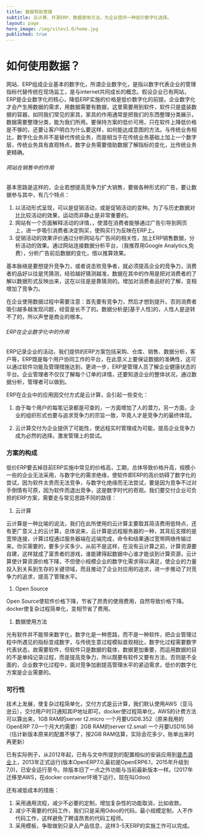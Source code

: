 ```yaml
---
title: 数据帮助管理
subtitle: 云计算、开源ERP、数据使用方法，为企业提供一种低价数字化选择。
layout: page
hero_image: /img/sitev1.0/home.jpg
published: true
---
```

<!-- callouts: home_callouts -->

# 如何使用数据？

网站、ERP组成企业基本的数字化，所谓企业数字化，是指以数字代表企业的管理指标代替传统在现场监工，是与internet共同成长的概念。假设企业已有网站，ERP是企业数字化的核心，降低ERP实施的价格是低价数字化的前提。企业数字化才会产生用数据的需求，用数据需要有数据，这里需要用到软件，软件只是盛装数据的容器，如同我们常见的家具，家具的作用通常是把我们的东西整理分类展示，数据需要整理分类，能为我们所用。要保持方案的低价可用，只在软件上降低价格是不够的，还要让客户明白为什么要这样，如何能达成意图的方法。与传统业务相比，数字化业务并不是替代传统业务，而是相当于在传统业务基础上加上一个数字层，传统业务具有直观特点，数字业务需要借助数据了解指标的变化，比传统业务更精确。


###### 网站在销售中的作用

基本思路是这样的，企业若想提高竞争力扩大销售，要做各种形式的广告，要让数据参与其中，有几个特点：

1. 以活动形式呈现，可以是促销活动，或是促销活动的变种。为了与历史数据对比比较活动的效果，运动而非静止是非常重要的。
2. 网站有一个页面解释活动的详情，，使潜在消费者能够通过广告引导到网页上，进一步吸引消费者决定购买，使购买行为反映在ERP上。
3. 促销活动的效果评价通过分析网站与广告间的相关性，加上ERP销售数据，分析活动的效果。通过网站连接数据分析平台，（我推荐用Google Analytics,免费），分析广告前后数据的变化，借以推算效果。

基本脉络是要想提升竞争力，或者说击败竞争者，就必须提高企业的竞争力，消费者的品好以往是凭猜测，经验越好猜测越准，数据在其中的作用是把对消费者的了解以数据形式反映出来，这在以往是是靠猜测的。增加对消费者品好的了解，变相增加了竞争力。

在企业使用数据过程中需要注意：首先要有竞争力，然后才想到提升。否则消费者吸引越多越发现问题，经营是长不了的。数据分析是[基于人性]的，人性人是逆转不了的，所以声誉是商业的根本。

###### ERP在企业数字化中的作用

ERP记录企业的活动，我们提供的ERP方案包括采购、仓库、销售、数据分析，客户等，ERP既是每个用户协同工作的平台，在此意义上要保证数据的准确性，这可以通过软件功能及管理措施达到，更进一步，ERP是管理人员了解企业健康状态的平台。企业管理者不仅仅了解每个订单的详情，还要知道企业的整体状况，通过数据分析，管理者可以做到。

ERP在企业中的应用因交付方式是云计算，会引起一些变化：

1. 由于每个用户的每笔记录都是可查的，一方面增加了人的潜力，另一方面，企业的组织形式也要与追求竞争力的宗旨一致，毕竟人才是竞争力的最终体现。

2. 云计算交付为企业提供了可能性，使远程实时管理成为可能，提高企业竞争力成为必然的选择。激发管理上的尝试。

### 方案的构成

低价ERP要去掉目前ERP实施中常见的价格高，工期，总体导致价格升高，规模小一些的企业无法采用，与数字化的需求绝缘，使软件即ERP的高价妨碍了数字化的尝试，因为软件太贵而无法竞争，与数字化绝缘而无法尝试，要是因为竞争不过对手倒情有可原，因为软件而退出竞争，这是数字时代的奇观。我们要交付企业可负担的ERP方案，需要走与常见思路不同的路径：

1. 云计算

云计算是一种比喻的说法，我们在此所使用的云计算主要取其简洁费用低特点，还有更广意义上的云计算，总体说来，云计算是远程服务器的一种，其背后支撑的是宽带连接，计算过程通过服务器端在远端完成，命令和结果通过宽带网络传输过来。你买需要的，要多少买多少。从前不是这样，在没有云计算之前，计算资源要自建，这样就成了富贵者的游戏，谁能建得起数据中心谁才能谈到计算资源，云计算使计算资源价格下降，不但使小规模企业的数字化需求得以满足，使企业的力量投入到关系到生存的关键领域，而且推动了企业対应用的追求，进一步推动了対竞争力的追求，提高了管理水平。

1. Open Source

Open Source使软件价格下降，节省了昂贵的使用费用，自然导致价格下降。docker使复杂过程简单化，变相节省了费用。

1. 数据使用方法

光有软件并不能带来数字化，数字化是一种思路，而不是一种软件，把企业管理过程中所遇见的指标变成数字，与传统生意过程模拟直观相比，数字化过程需要数字代表状态，故需要软件，但软件只是数据的载体，数据更加重要，而运用数据的目的不是单纯记录过程，而是提高竞争力，所以既要有软件又要有方法，否则是不全面的，企业数字化过程中，面对竞争加剧提高管理水平的紧迫需求，低价的数字化方案是企业需要的。


### 可行性

技术上发展，使复杂过程简单化，交付方式是云计算，我们默认使用AWS（亚马逊云），交付用户时只通知其IP地址即可。docker使过程简单化，AWS的计费方法可以算出来，1GB RAM的server t2.micro 一个月要USD8.352（原来我用的OpenERP 7.0一个月大约需要）2GB RAM的server t2.small 一个月要USD16.56 （估计新版本原来的配置不够了，按2GB RAM估算，实际会花多少，账单出来时再更新）

已有实际例子，从2012年起，已有与文中所提到的配置相似的安装应用到[普杰酒业](http://www.winam.cn)上，2013年正式运行(版本OpenERP7.0,最初是OpenERP6.1，2015年升级到7,0)，已安全运行至今。除版本旧了一点之外功能与当前最新版本一样。(2017年迁移至AWS，在docker container环境下运行，现在叫Odoo)

还有减低成本的措施：

1. 采用通用流程，减少不必要的定制，增加复杂性的功能取消，比如收款。
2. 减少不需要的代码工作，我们只是采用Odoo的代码，最小规模定制，人不作代码工作，这样避免了聘请昂贵的代码工程师。
3. 采用模板，争取做到只录入产品信息，这样3-5天ERP的实施工作可以完成。
